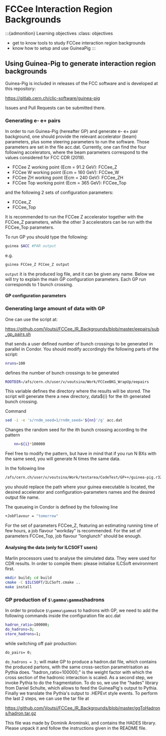 # FCCee Interaction Region Backgrounds

:::{admonition} Learning objectives
:class: objectives

* get to know tools to  study FCCee interaction region backgrounds
* know how to setup and use GuineaPig
:::


## Using Guinea-Pig to generate interaction region backgrounds 


Guinea-Pig is included in releases of the FCC software and is developed at this repository: 

<https://gitlab.cern.ch/clic-software/guinea-pig>

Issues and Pull Requests can be submitted there.


### Generating e- e+ pairs 

In order to run Guinea-Pig (hereafter GP) and generate e- e+ pair background, one should provide the relevant accelerator (beam) parameters, plus some steering parameters to run the software. Those parameters are set in the file acc.dat.
Currently, one can find the four following accelerators, where the beam parameters correspond to the values considered for FCC CDR (2019).
- FCCee Z working point (Ecm = 91.2 GeV): FCCee_Z
- FCCee W working point (Ecm = 160 GeV): FCCee_W
- FCCee ZH working point (Ecm = 240 GeV): FCCee_ZH
- FCCee Top working point (Ecm = 365 GeV): FCCee_Top

and the following 2 sets of configuration parameters:
- FCCee_Z
- FCCee_Top

It is recommended to run the FCCee Z accelerator together with the FCCee_Z parameters, while the other 3 accelerators can be run with the FCCee_Top parameters.

To run GP you should type the following:

```bash
guinea $ACC #PAR output
```

e.g.

```bash
guinea FCCee_Z FCCee_Z output
```

`output` it is the produced log file, and it can be given any name. Below we will try to explain the main GP configuration parameters. Each GP run corresponds to 1 bunch crossing.

#### GP configuration parameters

### Generating large amount of data with GP

One can use the script at:

<https://github.com/Voutsi/FCCee_IR_Backgrounds/blob/master/eepairs/sub_gp_pairs.sh>

that sends a user defined number of bunch crossings to be generated in parallel in Condor. You should modify accordingly the following parts of the script:

```bash
nruns=100
```

defines the number of bunch crossings to be generated

```bash
ROOTDIR=/afs/cern.ch/user/v/voutsina/Work/FCCeeBKG_WrapUp/eepairs
```

This variable defines the directory where the results will be stored. The script will generate there a new directory, data${i} for the ith generated bunch crossing.

Command

```bash
sed -i -e 's/rndm_seed=1/rndm_seed='${nn}'/g' acc.dat
```

Changes the random seed for the ith bunch crossing according to the pattern

```bash
    nn=${i}*100000
```

Feel free to modify the pattern, but have in mind that if you run N BXs with the same seed, you will generate N times the same data.

In the following line

```bash
/afs/cern.ch/user/v/voutsina/Work/testarea/CodeTest/GP++/guinea-pig.r3238/src/guinea FCCee_Top FCCee_Top output
```

you should replace the path where your guinea executable is located, the desired accelerator and configuration-parameters names and the desired output file name.

The queueing in Condor is defined by the following line

```bash
+JobFlavour = "tomorrow"
```

For the set of parameters FCCee_Z, featuring an estimating running time of few hours, a job flavour "workday" is recommended. For the  set of parameters FCCee_Top, job flavour "longlunch" should be enough.

#### Analysing the data (only for ILCSOFT users)

Marlin processors used to analyse the simulated data. They were used for CDR results.
In order to compile them: please initialise ILCSoft environment first.

```bash
mkdir build; cd build
cmake -C $ILCSOFT/ILCSoft.cmake ..
make install
```

### GP production of `$\gamma\gamma$`hadrons

In order to produce `$\gamma\gamma$` to hadrons with GP, we need to add the following commands inside the configuration file acc.dat

```bash
hadron_ratio=100000;
do_hadrons=3;
store_hadrons=1;
```

while switching off pair production:

```shell
do_pairs= 0;
```

`do_hadrons = 3;` will make GP to produce a hadron.dat file, which contains the produced partons, with the same cross-section parametrisation as Pythia does. "hadron_ratio=100000;" is the weight factor with which the cross section of the
hadronic interaction is scaled. As a second step, we invoke Pythia to do the fragmentation. To do so, we use the "hades" library from Daniel Schulte, which allows to feed the GuineaPig's output to Pythia. Finally we translate the Pythia's output to .HEPEvt style events. To perform the last 2 steps, we can use the tar file at


<https://github.com/Voutsi/FCCee_IR_Backgrounds/blob/master/ggToHadrons/hadron.tar.gz>

This file was made by Dominik Arominski, and contains the HADES library. Please unpack it and follow the instructions given in the README file.
